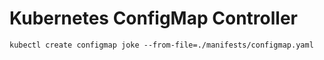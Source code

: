 # Kubernetes ConfigMap Controller

```
kubectl create configmap joke --from-file=./manifests/configmap.yaml
```